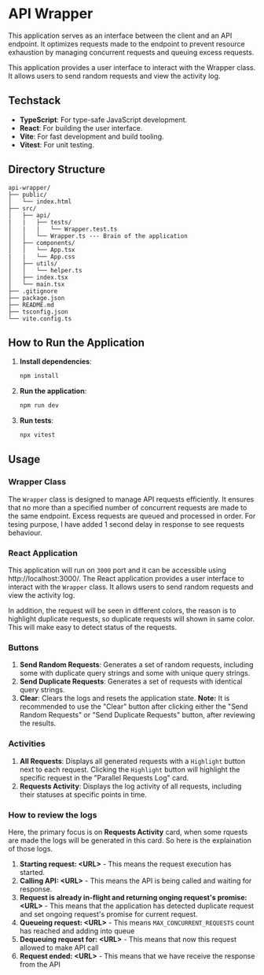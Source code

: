 # API Wrapper

This application serves as an interface between the client and an API endpoint. It optimizes requests made to the endpoint to prevent resource exhaustion by managing concurrent requests and queuing excess requests.

This application provides a user interface to interact with the Wrapper class. It allows users to send random requests and view the activity log.

## Techstack

- **TypeScript**: For type-safe JavaScript development.
- **React**: For building the user interface.
- **Vite**: For fast development and build tooling.
- **Vitest**: For unit testing.

## Directory Structure

```plaintext
api-wrapper/
├── public/
│   └── index.html
├── src/
│   ├── api/
|   |   ├── tests/
│   |   |   └── Wrapper.test.ts
│   │   └── Wrapper.ts --- Brain of the application
│   ├── components/
│   │   └── App.tsx
|   |   └── App.css
│   ├── utils/
│   │   └── helper.ts
│   ├── index.tsx
│   └── main.tsx
├── .gitignore
├── package.json
├── README.md
├── tsconfig.json
└── vite.config.ts
```

## How to Run the Application

1. **Install dependencies**:
    ```sh
    npm install
    ```

2. **Run the application**:
    ```sh
    npm run dev
    ```

3. **Run tests**:
    ```sh
    npx vitest
    ```

## Usage

### Wrapper Class

The `Wrapper` class is designed to manage API requests efficiently. It ensures that no more than a specified number of concurrent requests are made to the same endpoint. Excess requests are queued and processed in order. For tesing purpose, I have added 1 second delay in response to see requests behaviour.


### React Application

This application will run on `3000` port and it can be accessible using http://localhost:3000/. The React application provides a user interface to interact with the `Wrapper` class. It allows users to send random requests and view the activity log.

In addition, the request will be seen in different colors, the reason is to highlight duplicate requests, so duplicate requests will shown in same color. This will make easy to detect status of the requests.

### Buttons

1. **Send Random Requests**: Generates a set of random requests, including some with duplicate query strings and some with unique query strings.
2. **Send Duplicate Requests**: Generates a set of requests with identical query strings.
3. **Clear**: Clears the logs and resets the application state.
**Note:** It is recommended to use the "Clear" button after clicking either the "Send Random Requests" or "Send Duplicate Requests" button, after reviewing the results.

### Activities

1. **All Requests**: Displays all generated requests with a `Highlight` button next to each request. Clicking the `Highlight` button will highlight the specific request in the "Parallel Requests Log" card.
2. **Requests Activity**: Displays the log activity of all requests, including their statuses at specific points in time.

### How to review the logs

Here, the primary focus is on **Requests Activity** card, when some rquests are made the logs will be generated in this card. So here is the explaination of those logs.

1. **Starting request: \<URL\>** - This means the request execution has started.
2. **Calling API: \<URL\>** - This means the API is being called and waiting for response.
3. **Request is already in-flight and returning onging request's promise: \<URL\>** - This means that the application has detected duplicate request and set ongoing request's promise for current request.
4. **Queueing request: \<URL\>** - This means `MAX_CONCURRENT_REQUESTS` count has reached and adding into queue
5. **Dequeuing request for: \<URL\>** - This means that now this request allowed to make API call
6. **Request ended: \<URL\>** - This means that we have receive the response from the API